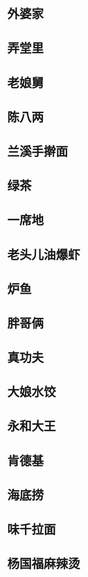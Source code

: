 # 外婆家
# 弄堂里
# 老娘舅
# 陈八两
# 兰溪手擀面
# 绿茶

# 一席地

# 老头儿油爆虾
# 炉鱼
# 胖哥俩

# 真功夫
# 大娘水饺
# 永和大王
# 肯德基
# 海底捞
# 味千拉面
# 杨国福麻辣烫